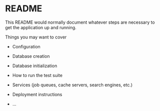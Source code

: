 # README

This README would normally document whatever steps are necessary to get the
application up and running.

Things you may want to cover

* Configuration

* Database creation

* Database initialization

* How to run the test suite

* Services (job queues, cache servers, search engines, etc.)

* Deployment instructions

* ...
